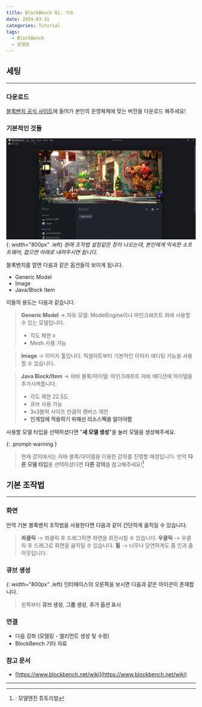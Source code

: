 ```yaml
---
title: BlockBench 01. 기초
date: 2024-03-31
categories: Tutorial
tags:
  - BlockBench
  - 모델링
---
```

## 세팅
---
### 다운로드
[블록벤치 공식 사이트](https://www.blockbench.net/downloads)에 들어가 본인의 운영체제에 맞는 버전을 다운로드 해주세요!

### 기본적인 것들
![블벤 메인페이지](/assets/images/pasted.png){: width="800px" .left}
_원래 조작법 설정같은 창이 나오는데, 본인에게 익숙한 소프트웨어, 없으면 아래로 내려주시면 됩니다._

블록벤치를 열면 다음과 같은 옵션들이 보이게 됩니다.
- Generic Model
- Image
- Java/Block Item
 
이들의 용도는 다음과 같습니다.

> **Generic Model** -> 자유 모델: ModelEngine이나 마인크래프트 외에 사용할 수 있는 모델입니다.
> - 각도 제한 x
> - Mesh 사용 가능

> **Image** -> 이미지 툴입니다. 픽셀아트부터 기본적인 이미지 에디팅 기능을 사용할 수 있습니다.

> **Java Block/Item** -> 자바 블록/아이템: 마인크래프트 자바 에디션에 아이템을 추가시켜줍니다.
> - 각도 제한 22.5도
> - 큐브 사용 가능
> - 3x3블럭 사이즈 만큼의 캔버스 제한
> - **인게임에 적용하기 위해선 리소스팩을 알아야함** 

사용할 모델 타입을 선택하셨다면 "**새 모델 생성**"을 눌러 모델을 생성해주세요.

{: .prompt-warning }
> 현재 강의에서는 자바 블록/아이템을 이용한 강의를 진행할 예정입니다. 
> 만약 **다른 모델 타입**을 선택하셨다면 **다른 강의**를 참고해주세요![^1]

## 기본 조작법
---
### 화면
만약 기본 블록벤치 조작법을 사용한다면 다음과 같이 간단하게 움직일 수 있습니다.
> **좌클릭** -> 좌클릭 후 드래그하면 화면을 회전시킬 수 있습니다.
> **우클릭** -> 우클릭 후 드래그로 화면을 움직일 수 있습니다.
> **휠** -> 너무나 당연하게도 줌 인과 줌 아웃입니다.
### 큐브 생성
{: width="800px" .left}
인터페이스의 오른쪽을 보시면 다음과 같은 아이콘이 존재합니다.
> 왼쪽부터 **큐브 생성**, **그룹 생성**, **추가 옵션 표시**

### 연결
- 다음 강좌 (모델링 - 엘리먼트 생성 및 수정)
- BlockBench 기타 자료

### 참고 문서
- [https://www.blockbench.net/wiki](https://www.blockbench.net/wiki)

---
[^1]:: 모델엔진 튜토리얼